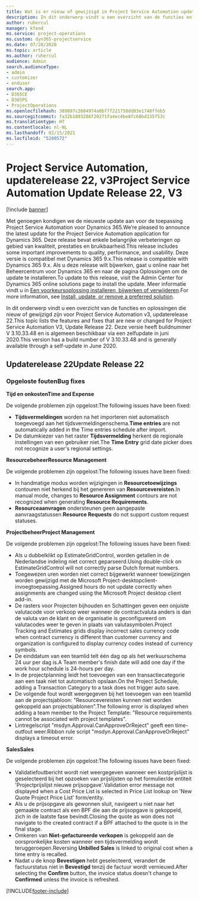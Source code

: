 ```yaml
---
title: Wat is er nieuw of gewijzigd in Project Service Automation updaterelease 22, v3
description: In dit onderwerp vindt u een overzicht van de functies en oplossingen die beschikbaar zijn voor Project Service Automation updaterelease 22, v3.
author: ruhercul
manager: kfend
ms.service: project-operations
ms.custom: dyn365-projectservice
ms.date: 07/28/2020
ms.topic: article
ms.author: ruhercul
audience: Admin
search.audienceType:
- admin
- customizer
- enduser
search.app:
- D365CE
- D365PS
- ProjectOperations
ms.openlocfilehash: 389897c2604974a0bf7f221758dd03e1748ffeb5
ms.sourcegitcommit: fa32b1893286f20271fa4ec4be8fc68bd135f53c
ms.translationtype: HT
ms.contentlocale: nl-NL
ms.lasthandoff: 02/15/2021
ms.locfileid: "5280572"
---
```

# <a name="project-service-automation-update-release-22-v3"></a><span data-ttu-id="a6da4-103">Project Service Automation, updaterelease 22, v3</span><span class="sxs-lookup"><span data-stu-id="a6da4-103">Project Service Automation Update Release 22, V3</span></span>

[!include [banner](../includes/psa-now-project-operations.md)]

<span data-ttu-id="a6da4-104">Met genoegen kondigen we de nieuwste update aan voor de toepassing Project Service Automation voor Dynamics 365.</span><span class="sxs-lookup"><span data-stu-id="a6da4-104">We’re pleased to announce the latest update for the Project Service Automation application for Dynamics 365.</span></span> <span data-ttu-id="a6da4-105">Deze release bevat enkele belangrijke verbeteringen op gebied van kwaliteit, prestaties en bruikbaarheid.</span><span class="sxs-lookup"><span data-stu-id="a6da4-105">This release includes some important improvements to quality, performance, and usability.</span></span> <span data-ttu-id="a6da4-106">Deze versie is compatibel met Dynamics 365 9.x.</span><span class="sxs-lookup"><span data-stu-id="a6da4-106">This release is compatible with Dynamics 365 9.x.</span></span> <span data-ttu-id="a6da4-107">Als u deze release wilt bijwerken, gaat u online naar het Beheercentrum voor Dynamics 365 en naar de pagina Oplossingen om de update te installeren.</span><span class="sxs-lookup"><span data-stu-id="a6da4-107">To update to this release, visit the Admin Center for Dynamics 365 online solutions page to install the update.</span></span> <span data-ttu-id="a6da4-108">Meer informatie vindt u in [Een voorkeursoplossing installeren, bijwerken of verwijderen](https://docs.microsoft.com/power-platform/admin/install-remove-preferred-solution).</span><span class="sxs-lookup"><span data-stu-id="a6da4-108">For more information, see [Install, update, or remove a preferred solution](https://docs.microsoft.com/power-platform/admin/install-remove-preferred-solution).</span></span>

<span data-ttu-id="a6da4-109">In dit onderwerp vindt u een overzicht van de functies en oplossingen die nieuw of gewijzigd zijn voor Project Service Automation v3, updaterelease 22.</span><span class="sxs-lookup"><span data-stu-id="a6da4-109">This topic lists the features and fixes that are new or changed for Project Service Automation V3, Update Release 22.</span></span> <span data-ttu-id="a6da4-110">Deze versie heeft buildnummer V 3.10.33.48 en is algemeen beschikbaar via een zelfupdate in juni 2020.</span><span class="sxs-lookup"><span data-stu-id="a6da4-110">This version has a build number of V 3.10.33.48 and is generally available through a self-update in June 2020.</span></span>

## <a name="update-release-22"></a><span data-ttu-id="a6da4-111">Updaterelease 22</span><span class="sxs-lookup"><span data-stu-id="a6da4-111">Update Release 22</span></span>

### <a name="bug-fixes"></a><span data-ttu-id="a6da4-112">Opgeloste fouten</span><span class="sxs-lookup"><span data-stu-id="a6da4-112">Bug fixes</span></span>



<span data-ttu-id="a6da4-113">**Tijd en onkosten**</span><span class="sxs-lookup"><span data-stu-id="a6da4-113">**Time and Expense**</span></span>

<span data-ttu-id="a6da4-114">De volgende problemen zijn opgelost:</span><span class="sxs-lookup"><span data-stu-id="a6da4-114">The following issues have been fixed:</span></span>

- <span data-ttu-id="a6da4-115">**Tijdsvermeldingen** worden na het importeren niet automatisch toegevoegd aan het tijdsvermeldingenschema.</span><span class="sxs-lookup"><span data-stu-id="a6da4-115">**Time entries** are not automatically added in the Time entries schedule after import.</span></span>
- <span data-ttu-id="a6da4-116">De datumkiezer van het raster **Tijdsvermelding** herkent de regionale instellingen van een gebruiker niet.</span><span class="sxs-lookup"><span data-stu-id="a6da4-116">The **Time Entry** grid date picker does not recognize a user's regional settings.</span></span>

<span data-ttu-id="a6da4-117">**Resourcebeheer**</span><span class="sxs-lookup"><span data-stu-id="a6da4-117">**Resource Management**</span></span>

<span data-ttu-id="a6da4-118">De volgende problemen zijn opgelost:</span><span class="sxs-lookup"><span data-stu-id="a6da4-118">The following issues have been fixed:</span></span>

- <span data-ttu-id="a6da4-119">In handmatige modus worden wijzigingen in **Resourcetoewijzings** contouren niet herkend bij het genereren van **Resourcevereisten**.</span><span class="sxs-lookup"><span data-stu-id="a6da4-119">In manual mode, changes to **Resource Assignment** contours are not recognized when generating **Resource Requirements**.</span></span>
- <span data-ttu-id="a6da4-120">**Resourceaanvragen** ondersteunen geen aangepaste aanvraagstatussen.</span><span class="sxs-lookup"><span data-stu-id="a6da4-120">**Resource Requests** do not support custom request statuses.</span></span>

<span data-ttu-id="a6da4-121">**Projectbeheer**</span><span class="sxs-lookup"><span data-stu-id="a6da4-121">**Project Management**</span></span>

<span data-ttu-id="a6da4-122">De volgende problemen zijn opgelost:</span><span class="sxs-lookup"><span data-stu-id="a6da4-122">The following issues have been fixed:</span></span>

- <span data-ttu-id="a6da4-123">Als u dubbelklikt op EstimateGridControl, worden getallen in de Nederlandse indeling niet correct geparseerd.</span><span class="sxs-lookup"><span data-stu-id="a6da4-123">Using double-click on EstimateGridControl will not correctly parse Dutch format numbers.</span></span>
- <span data-ttu-id="a6da4-124">Toegewezen uren worden niet correct bijgewerkt wanneer toewijzingen worden gewijzigd met de Microsoft Project-desktopclient-invoegtoepassing.</span><span class="sxs-lookup"><span data-stu-id="a6da4-124">Assigned hours do not update correctly when assignments are changed using the Microsoft Project desktop client add-in.</span></span>
- <span data-ttu-id="a6da4-125">De rasters voor Projecten bijhouden en Schattingen geven een onjuiste valutacode voor verkoop weer wanneer de contractvaluta anders is dan de valuta van de klant en de organisatie is geconfigureerd om valutacodes weer te geven in plaats van valutasymbolen.</span><span class="sxs-lookup"><span data-stu-id="a6da4-125">Project Tracking and Estimates grids display incorrect sales currency code when contract currency is different than customer currency and organization is configured to display currency codes instead of currency symbols.</span></span>
- <span data-ttu-id="a6da4-126">De einddatum van een teamlid telt één dag op als het werkuurschema 24 uur per dag is.</span><span class="sxs-lookup"><span data-stu-id="a6da4-126">A Team member's finish date will add one day if the work hour schedule is 24-hours per day.</span></span>
- <span data-ttu-id="a6da4-127">In de projectplanning leidt het toevoegen van een transactiecategorie aan een taak niet tot automatisch opslaan.</span><span class="sxs-lookup"><span data-stu-id="a6da4-127">On the Project Schedule, adding a Transaction Category to a task does not trigger auto save.</span></span>
- <span data-ttu-id="a6da4-128">De volgende fout wordt weergegeven bij het toevoegen van een teamlid aan de projectsjabloon: "Resourcevereisten kunnen niet worden gekoppeld aan projectsjablonen".</span><span class="sxs-lookup"><span data-stu-id="a6da4-128">The following error is displayed when adding a team member to the Project Template: "Resource requirements cannot be associated with project templates".</span></span> 
- <span data-ttu-id="a6da4-129">Lintregelscript "msdyn.Approval.CanApproveOrReject" geeft een time-outfout weer.</span><span class="sxs-lookup"><span data-stu-id="a6da4-129">Ribbon rule script "msdyn.Approval.CanApproveOrReject" displays a timeout error.</span></span>

<span data-ttu-id="a6da4-130">**Sales**</span><span class="sxs-lookup"><span data-stu-id="a6da4-130">**Sales**</span></span>

<span data-ttu-id="a6da4-131">De volgende problemen zijn opgelost:</span><span class="sxs-lookup"><span data-stu-id="a6da4-131">The following issues have been fixed:</span></span>

- <span data-ttu-id="a6da4-132">Validatiefoutbericht wordt niet weergegeven wanneer een kostprijslijst is geselecteerd bij het opzoeken van prijslijsten op het formulier/de entiteit 'Projectprijslijst nieuwe prijsopgave'.</span><span class="sxs-lookup"><span data-stu-id="a6da4-132">Validation error message not displayed when a Cost Price List is selected in Price List lookup on 'New Quote Project Price List' form/entity.</span></span>
- <span data-ttu-id="a6da4-133">Als u de prijsopgave als gewonnen sluit, navigeert u niet naar het gemaakte contract als een BPF die aan de prijsopgave is gekoppeld, zich in de laatste fase bevindt.</span><span class="sxs-lookup"><span data-stu-id="a6da4-133">Closing the quote as won does not navigate to the created contract if a BPF attached to the quote is in the final stage.</span></span>
- <span data-ttu-id="a6da4-134">Omkeren van **Niet-gefactureerde verkopen** is gekoppeld aan de oorspronkelijke kosten wanneer een tijdsvermelding wordt teruggeroepen.</span><span class="sxs-lookup"><span data-stu-id="a6da4-134">Reversing **Unbilled Sales** is linked to original cost when a time entry is recalled.</span></span>
- <span data-ttu-id="a6da4-135">Nadat u de knop **Bevestigen** hebt geselecteerd, verandert de factuurstatus niet in **Bevestigd** tenzij de factuur wordt vernieuwd.</span><span class="sxs-lookup"><span data-stu-id="a6da4-135">After selecting the **Confirm** button, the invoice status doesn't change to **Confirmed** unless the invoice is refreshed.</span></span>


[!INCLUDE[footer-include](../includes/footer-banner.md)]